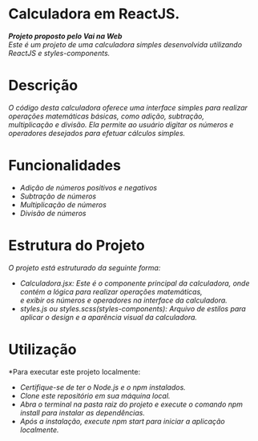 # Calculadora em ReactJS.

***Projeto proposto pelo Vai na Web**<br>*
*Este é um projeto de uma calculadora simples desenvolvida utilizando ReactJS e styles-components.*

# Descrição
*O código desta calculadora oferece uma interface simples para realizar operações matemáticas básicas, como adição, subtração,<br>
multiplicação e divisão. Ela permite ao usuário digitar os números e operadores desejados para efetuar cálculos simples.*

# Funcionalidades
- *Adição de números positivos e negativos<br>*
- *Subtração de números<br>*
- *Multiplicação de números<br>*
- *Divisão de números<br>*

# Estrutura do Projeto
*O projeto está estruturado da seguinte forma:<br>*

- *Calculadora.jsx: Este é o componente principal da calculadora, onde contém a lógica para realizar operações matemáticas,<br>
e exibir os números e operadores na interface da calculadora.<br>*
- *styles.js ou styles.scss(styles-components): Arquivo de estilos para aplicar o design e a aparência visual da calculadora.*

# Utilização
*Para executar este projeto localmente:<br>

- *Certifique-se de ter o Node.js e o npm instalados.<br>*
- *Clone este repositório em sua máquina local.<br>*
- *Abra o terminal na pasta raiz do projeto e execute o comando npm install para instalar as dependências.<br>*
- *Após a instalação, execute npm start para iniciar a aplicação localmente.<br>*
